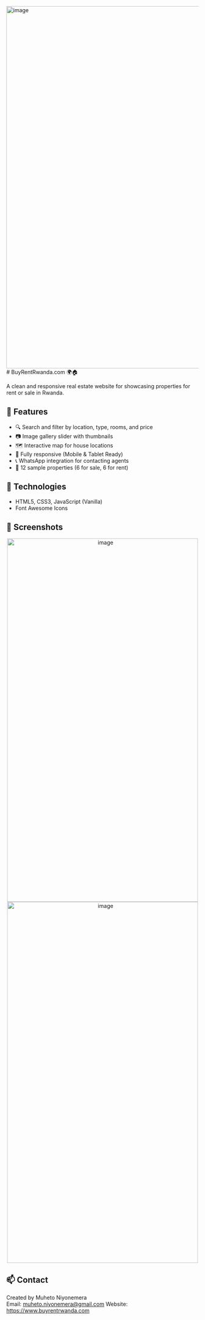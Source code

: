 <img width="1891" height="948" alt="image" src="https://github.com/user-attachments/assets/9c30b61c-cbd8-418b-b20f-36ac1fe69d25" /># BuyRentRwanda.com 🌍🏠

A clean and responsive real estate website for showcasing properties for rent or sale in Rwanda.

## 🌟 Features
- 🔍 Search and filter by location, type, rooms, and price
- 📷 Image gallery slider with thumbnails
- 🗺️ Interactive map for house locations
- 📱 Fully responsive (Mobile & Tablet Ready)
- 📞 WhatsApp integration for contacting agents
- 📂 12 sample properties (6 for sale, 6 for rent)

## 🚀 Technologies
- HTML5, CSS3, JavaScript (Vanilla)
- Font Awesome Icons

## 📸 Screenshots
<p align="center">
  <img width="500" height="951" alt="image" src="https://github.com/user-attachments/assets/94b465de-6be4-4300-a421-dd16002dc538" />




  <img width="500" height="945" alt="image" src="https://github.com/user-attachments/assets/683c0e03-cc45-4907-8a6f-7fff66eab2a0" />

</p>



## 📫 Contact
Created by Muheto Niyonemera  
Email: muheto.niyonemera@gmail.com 
Website: https://www.buyrentrwanda.com
